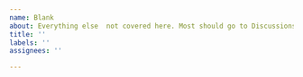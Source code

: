 ```yaml
---
name: Blank
about: Everything else  not covered here. Most should go to Discussions!
title: ''
labels: ''
assignees: ''

---
```


<!-- Write here -->
